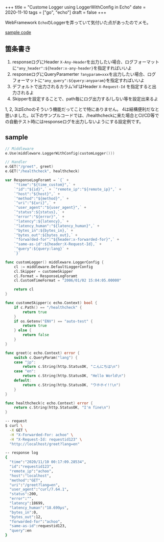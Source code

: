 +++
title = "Custome Logger using LoggerWithConfig in Echo"
date = 2020-11-10
tags = ["go", "echo"]
draft = false
+++

WebFramework `Echo`のLoggerを弄っていて気付いた点があったのでメモ。

[sample code](https://github.com/lunarxlark/sample-echo)

## 箇条書き

1. responseログにHeader `X-Any-Header`を出力したい場合、ログフォーマットに`"any_header":${header:x-any-header}`を指定すればいいよ
2. responseログにQueryParamerter `?anyparam=xxx`を出力したい場合、ログフォーマットに`"any_query":${query:anyparam}`を指定すればいいよ
3. デフォルトで出力されるカラム'id'はHeader `X-Request-Id` を指定すると出力されるよ
4. Skipperを設定することで、path毎にログ出力する/しない等を設定出来るよ

1, 2, 3はEchoのそういう機能だってことで特にありません。
4は結構便利だなと思いました。以下のサンプルコードでは、/healthcheckに来た場合とCI/CD等での自動テスト時にはresponseログを出力しないようにする設定例です。


## sample

```go
// Middleware
e.Use(middleware.LoggerWithConfig(customLogger()))

// Handler
e.GET("/greet", greet)
e.GET("/healthcheck", healthcheck)

var ResponseLogForamt = `{` +
	`"time":"${time_custom}",` +
	`"id":"${id}",` + `"remote_ip":"${remote_ip}",` +
	`"host":"${host}",` +
	`"method":"${method}",` +
	`"uri":"${uri}",` +
	`"user_agent":"${user_agent}",` +
	`"status":${status},` +
	`"error":"${error}",` +
	`"latency":${latency},` +
	`"latency_human":"${latency_human}",` +
	`"bytes_in":${bytes_in},` +
	`"bytes_out":${bytes_out},` +
	`"forwarded-for":"${header:x-forwarded-for}",` +
	`"same-as-id":${header:X-Request-Id},` +
	`"query":${query:lang}` +
	`}`

func customLogger() middleware.LoggerConfig {
	cl := middleware.DefaultLoggerConfig
	cl.Skipper = customeSkipper
	cl.Format = ResponseLogForamt
	cl.CustomTimeFormat = "2006/01/02 15:04:05.00000"

	return cl
}

func customeSkipper(c echo.Context) bool {
	if c.Path() == "/healthcheck" {
		return true
	}
	if os.Getenv("ENV") == "auto-test" {
		return true
	} else {
		return false
	}
}

func greet(c echo.Context) error {
	switch c.QueryParam("lang") {
	case "jp":
		return c.String(http.StatusOK, "こんにちは\n")
	case "en":
		return c.String(http.StatusOK, "Hello World\n")
	default:
		return c.String(http.StatusOK, "ウホホイ!!\n")
	}
}

func healthcheck(c echo.Context) error {
	return c.String(http.StatusOK, "I'm fine\n")
}
```

```bash
-- request
$ curl \
  -X GET \
  -H "X-Forwarded-For: achoo" \
  -H "X-Request-Id: requestid123" \
  "http://localhost/greet?lang=en"

-- response log
{
  "time":"2020/11/10 00:17:09.28534",
  "id":"requestid123",
  "remote_ip":"achoo",
  "host":"localhost",
  "method":"GET",
  "uri":"/greet?lang=en",
  "user_agent":"curl/7.64.1",
  "status":200,
  "error":"",
  "latency":18699,
  "latency_human":"18.699µs",
  "bytes_in":0,
  "bytes_out":12,
  "forwarded-for":"achoo",
  "same-as-id":requestid123,
  "query":en
}
```

